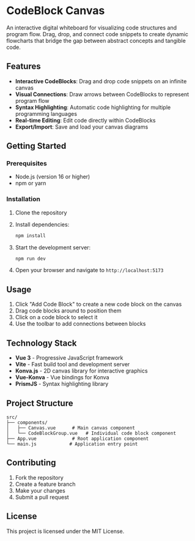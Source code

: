 # CodeBlock Canvas

An interactive digital whiteboard for visualizing code structures and program flow. Drag, drop, and connect code snippets to create dynamic flowcharts that bridge the gap between abstract concepts and tangible code.

## Features

- **Interactive CodeBlocks**: Drag and drop code snippets on an infinite canvas
- **Visual Connections**: Draw arrows between CodeBlocks to represent program flow
- **Syntax Highlighting**: Automatic code highlighting for multiple programming languages
- **Real-time Editing**: Edit code directly within CodeBlocks
- **Export/Import**: Save and load your canvas diagrams

## Getting Started

### Prerequisites

- Node.js (version 16 or higher)
- npm or yarn

### Installation

1. Clone the repository
2. Install dependencies:
   ```bash
   npm install
   ```

3. Start the development server:
   ```bash
   npm run dev
   ```

4. Open your browser and navigate to `http://localhost:5173`

## Usage

1. Click "Add Code Block" to create a new code block on the canvas
2. Drag code blocks around to position them
3. Click on a code block to select it
4. Use the toolbar to add connections between blocks

## Technology Stack

- **Vue 3** - Progressive JavaScript framework
- **Vite** - Fast build tool and development server
- **Konva.js** - 2D canvas library for interactive graphics
- **Vue-Konva** - Vue bindings for Konva
- **PrismJS** - Syntax highlighting library

## Project Structure

```
src/
├── components/
│   ├── Canvas.vue      # Main canvas component
│   └── CodeBlockGroup.vue   # Individual code block component
├── App.vue             # Root application component
└── main.js            # Application entry point
```

## Contributing

1. Fork the repository
2. Create a feature branch
3. Make your changes
4. Submit a pull request

## License

This project is licensed under the MIT License.
